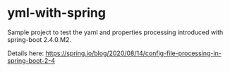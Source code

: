 # yml-with-spring

Sample project to test the yaml and properties processing introduced with spring-boot 2.4.0.M2.

Details here: https://spring.io/blog/2020/08/14/config-file-processing-in-spring-boot-2-4